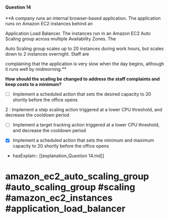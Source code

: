 #### Question  14

**A company runs an internal browser-based application. The application runs on Amazon EC2 instances behind an

Application Load Balancer. The instances run in an Amazon EC2 Auto Scaling group across multiple Availability Zones. The

Auto Scaling group scales up to 20 instances during work hours, but scales down to 2 instances overnight. Staff are

complaining that the application is very slow when the day begins, although it runs well by midmorning.**

**How should the scaling be changed to address the staff complaints and keep costs to a minimum?**

- [ ] Implement a scheduled action that sets the desired capacity to 20 shortly before the office opens

2 : Implement a step scaling action triggered at a lower CPU threshold, and decrease the cooldown period

- [ ] Implement a target tracking action triggered at a lower CPU threshold, and decrease the cooldown period

- [x] Implement a scheduled action that sets the minimum and maximum capacity to 20 shortly before the office opens

- hasExplain:: [[explanation_Question  14.md]]

# amazon_ec2_auto_scaling_group #auto_scaling_group #scaling #amazon_ec2_instances #application_load_balancer
